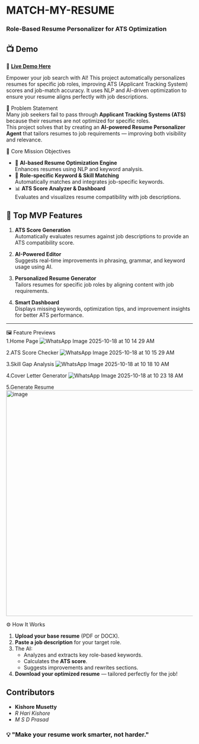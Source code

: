 #  MATCH-MY-RESUME  
### Role-Based Resume Personalizer for ATS Optimization 
## 📺 Demo  

🔗 **[Live Demo Here](https://match-my-resume-1.onrender.com)**  

Empower your job search with AI!
This project automatically personalizes resumes for specific job roles, improving ATS (Applicant Tracking System) scores and job-match accuracy. It uses NLP and AI-driven optimization to ensure your resume aligns perfectly with job descriptions.

 🧩 Problem Statement  
Many job seekers fail to pass through **Applicant Tracking Systems (ATS)** because their resumes are not optimized for specific roles.  
This project solves that by creating an **AI-powered Resume Personalizer Agent** that tailors resumes to job requirements — improving both visibility and relevance.


 🎯 Core Mission Objectives  
- 🤖 **AI-based Resume Optimization Engine**  
  Enhances resumes using NLP and keyword analysis.  
- 🧩 **Role-specific Keyword & Skill Matching**  
  Automatically matches and integrates job-specific keywords.  
- 📊 **ATS Score Analyzer & Dashboard**  
  Evaluates and visualizes resume compatibility with job descriptions.  


## 🧠 Top MVP Features  

 1. **ATS Score Generation**  
Automatically evaluates resumes against job descriptions to provide an ATS compatibility score.  

 2. **AI-Powered Editor**  
Suggests real-time improvements in phrasing, grammar, and keyword usage using AI.  

 3. **Personalized Resume Generator**  
Tailors resumes for specific job roles by aligning content with job requirements.  

 4. **Smart Dashboard**  
Displays missing keywords, optimization tips, and improvement insights for better ATS performance.  

---

 🖼️ Feature Previews  
 1.Home Page
 ![WhatsApp Image 2025-10-18 at 10 14 29 AM](https://github.com/user-attachments/assets/53317364-ff02-40fb-9be7-e1f5218d5eec)

2.ATS Score Checker
![WhatsApp Image 2025-10-18 at 10 15 29 AM](https://github.com/user-attachments/assets/2c60f4b4-1f59-4edd-a1e8-c17128dca592)

3.Skill Gap Analysis
![WhatsApp Image 2025-10-18 at 10 18 10 AM](https://github.com/user-attachments/assets/3a3a55ba-fe5c-4f96-84e8-b22235725a86)

4.Cover Letter Generator
![WhatsApp Image 2025-10-18 at 10 23 18 AM](https://github.com/user-attachments/assets/6f1d632b-1b3a-43ac-bf52-0cff0fd6240e)

5.Generate Resume
<img width="1353" height="608" alt="image" src="https://github.com/user-attachments/assets/a3bd3661-76e3-4ee3-ad1e-8b65bf4b63db" />

⚙️ How It Works  

1. **Upload your base resume** (PDF or DOCX).  
2. **Paste a job description** for your target role.  
3. The AI:  
   - Analyzes and extracts key role-based keywords.  
   - Calculates the **ATS score**.  
   - Suggests improvements and rewrites sections.  
4. **Download your optimized resume** — tailored perfectly for the job!  



## Contributors  
- **Kishore Musetty**   
- *R Hari Kishore*
- *M S D Prasad*

### 💡 "Make your resume work smarter, not harder."
